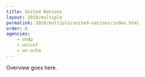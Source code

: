 ```yaml
---
title: United Nations
layout: 2018/multiple
permalink: 2018/multiple/united-nations/index.html
order: 6
agencies:
    - undp
    - unicef
    - un-ocha
---
```


Overview goes here.
